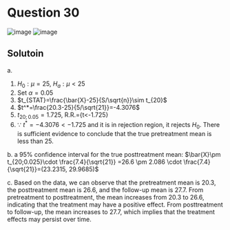 # Question 30
![image](https://github.com/user-attachments/assets/b657f28c-a02e-4beb-a300-c1e68530e401)
![image](https://github.com/user-attachments/assets/41700f8f-cded-4613-a773-2ba70ca37d72)

## Solutoin
a.
1. $H_0:\mu =25$, $H_a:\mu<25$
2. Set $\alpha=0.05$
3. $t_{STAT}=\frac{\bar{X}-25}{S/\sqrt{n}}\sim t_{20}$
4. $t^*=\frac{20.3-25}{5/\sqrt{21}}=-4.3076$
5. $t_{20;0.05}=1.725$, R.R.={t<-1.725}
6. $\because$ $t^*=-4.3076 < -1.725$ and it is in rejection region, it rejects $H_0$. There is sufficient evidence to conclude that the true pretreatment mean is less than 25.

b.
 a 95% confidence interval for the true posttreatment mean: $\bar{X}\pm t_{20;0.025}\cdot \frac{7.4}{\sqrt{21}} =26.6 \pm 2.086 \cdot \frac{7.4}{\sqrt{21}}=(23.2315, 29.9685)$

c.
 Based on the data, we can observe that the pretreatment mean is 20.3, the posttreatment mean is 26.6, and the follow-up mean is 27.7. From pretreatment to posttreatment, the mean increases from 20.3 to 26.6, indicating that the treatment may have a positive effect. From posttreatment to follow-up, the mean increases to 27.7, which implies that the treatment effects may persist over time.
